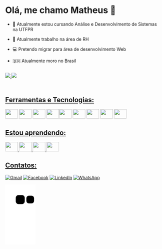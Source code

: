 <h1> Olá, me chamo Matheus 🐷 </h1>    

- 🎒 Atualmente estou cursando Análise e Desenvolvimento de Sistemas na UTFPR

- 💼 Atualmente trabalho na área de RH      

- 💻 Pretendo migrar para área de desenvolvimento Web  

- 🇧🇷  Atualmente moro no Brasil

##

<div>
  <a href="https://github.com/bantheus">
  <img height="180em" src="https://github-readme-stats.vercel.app/api?username=bantheus&show_icons=true&theme=dracula&include_all_commits=true&count_private=true"/>
  <img height="180em" src="https://github-readme-stats.vercel.app/api/top-langs/?username=bantheus&layout=compact&langs_count=7&theme=dracula"/>
</div>
  

<h2 style="display: inline_block"><br> Ferramentas e Tecnologias: </h2>
<div>
          <img src="https://cdn.jsdelivr.net/gh/devicons/devicon/icons/html5/html5-original.svg" width="40" height="30"/> <img src="https://cdn.jsdelivr.net/gh/devicons/devicon/icons/css3/css3-original.svg" width="40" height="30"/>  <img src="https://cdn.jsdelivr.net/gh/devicons/devicon/icons/bootstrap/bootstrap-original.svg" width="40" height="30"/> <img src="https://cdn.jsdelivr.net/gh/devicons/devicon/icons/c/c-original.svg" width="40" height="30"/><img src="https://cdn.jsdelivr.net/gh/devicons/devicon/icons/postgresql/postgresql-original.svg" width="40" height="30"/>  <img src="https://cdn.jsdelivr.net/gh/devicons/devicon/icons/photoshop/photoshop-line.svg" width="40" height="30"/> <img src="https://cdn.jsdelivr.net/gh/devicons/devicon/icons/xd/xd-line.svg" width="40" height="30"/> <img src="https://cdn.jsdelivr.net/gh/devicons/devicon/icons/figma/figma-original.svg" width="40" height="30"/> <img src="https://cdn.jsdelivr.net/gh/devicons/devicon/icons/vscode/vscode-original.svg" width="40" height="30" />
</div>

<h2> Estou aprendendo: </h2>
<div>
  <img src="https://cdn.jsdelivr.net/gh/devicons/devicon/icons/javascript/javascript-original.svg" width="40" height="30" /> <img src="https://cdn.jsdelivr.net/gh/devicons/devicon/icons/git/git-original.svg" width="40" height="30"/> <img src="https://cdn.jsdelivr.net/gh/devicons/devicon/icons/github/github-original.svg" width="40" height="30"/> <img src="https://cdn.jsdelivr.net/gh/devicons/devicon/icons/php/php-original.svg" width="40" height="30"/>
</div>


<h2> Contatos: </h2>
<div>
          
<a href="mailto:matheuschmidt.b@gmail.com" target="_blank">![Gmail](https://img.shields.io/badge/Gmail-D14836?style=for-the-badge&logo=gmail&logoColor=white)</a>
<a href="https://www.facebook.com/matheuzschmidt" target="_blank">![Facebook](https://img.shields.io/badge/Facebook-%231877F2.svg?style=for-the-badge&logo=Facebook&logoColor=white)</a>
<a href="https://www.linkedin.com/in/matheuschmidtb/" target="_blank">![LinkedIn](https://img.shields.io/badge/linkedin-%230077B5.svg?style=for-the-badge&logo=linkedin&logoColor=white)</a>
<a href="https://web.whatsapp.com/send?phone=5515996916596" target="_blank">![WhatsApp](https://img.shields.io/badge/WhatsApp-25D366?style=for-the-badge&logo=whatsapp&logoColor=white)</a>
          
</div>
          
  ![Snake animation](https://github.com/bantheus/bantheus/blob/output/github-contribution-grid-snake.svg)
